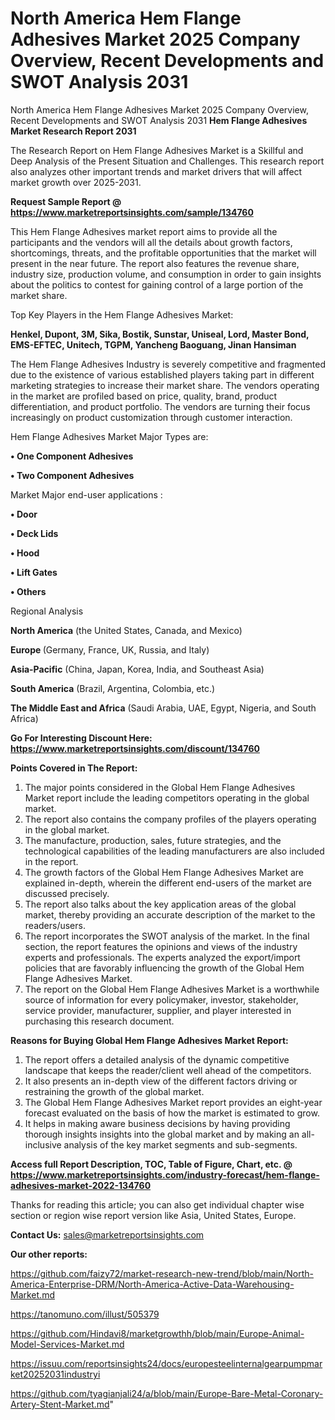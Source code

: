 # North America Hem Flange Adhesives Market 2025 Company Overview, Recent Developments and SWOT Analysis 2031
 North America Hem Flange Adhesives Market 2025 Company Overview, Recent Developments and SWOT Analysis 2031
<strong>Hem Flange Adhesives Market Research Report 2031</strong>

The Research Report on Hem Flange Adhesives Market is a Skillful and Deep Analysis of the Present Situation and Challenges. This research report also analyzes other important trends and market drivers that will affect market growth over 2025-2031.

<strong>Request Sample Report @ <a href=https://www.marketreportsinsights.com/sample/134760>https://www.marketreportsinsights.com/sample/134760</a></strong>

This Hem Flange Adhesives market report aims to provide all the participants and the vendors will all the details about growth factors, shortcomings, threats, and the profitable opportunities that the market will present in the near future. The report also features the revenue share, industry size, production volume, and consumption in order to gain insights about the politics to contest for gaining control of a large portion of the market share.

Top Key Players in the Hem Flange Adhesives Market:

<strong>Henkel, Dupont, 3M, Sika, Bostik, Sunstar, Uniseal, Lord, Master Bond, EMS-EFTEC, Unitech, TGPM, Yancheng Baoguang, Jinan Hansiman</strong>

The Hem Flange Adhesives Industry is severely competitive and fragmented due to the existence of various established players taking part in different marketing strategies to increase their market share. The vendors operating in the market are profiled based on price, quality, brand, product differentiation, and product portfolio. The vendors are turning their focus increasingly on product customization through customer interaction.

Hem Flange Adhesives Market Major Types are:

<strong>• One Component Adhesives

• Two Component Adhesives</strong>

Market Major end-user applications :

<strong>• Door

• Deck Lids

• Hood

• Lift Gates

• Others</strong>

Regional Analysis

</u><strong><b>North America</b></strong> (the United States, Canada, and Mexico)

<strong><b>Europe </b></strong>(Germany, France, UK, Russia, and Italy)

<strong><b>Asia-Pacific</b></strong> (China, Japan, Korea, India, and Southeast Asia)

<strong><b>South America</b></strong> (Brazil, Argentina, Colombia, etc.)

<strong><b>The Middle East and Africa</b></strong> (Saudi Arabia, UAE, Egypt, Nigeria, and South Africa)

<strong>Go For Interesting Discount Here: <a href=https://www.marketreportsinsights.com/discount/134760>https://www.marketreportsinsights.com/discount/134760</a></strong>

<strong>Points Covered in The Report:</strong>
<ol>
  <li>The major points considered in the Global Hem Flange Adhesives Market report include the leading competitors operating in the global market.</li>
  <li>The report also contains the company profiles of the players operating in the global market.</li>
  <li>The manufacture, production, sales, future strategies, and the technological capabilities of the leading manufacturers are also included in the report.</li>
  <li>The growth factors of the Global Hem Flange Adhesives Market are explained in-depth, wherein the different end-users of the market are discussed precisely.</li>
  <li>The report also talks about the key application areas of the global market, thereby providing an accurate description of the market to the readers/users.</li>
  <li>The report incorporates the SWOT analysis of the market. In the final section, the report features the opinions and views of the industry experts and professionals. The experts analyzed the export/import policies that are favorably influencing the growth of the Global Hem Flange Adhesives Market.</li>
  <li>The report on the Global Hem Flange Adhesives Market is a worthwhile source of information for every policymaker, investor, stakeholder, service provider, manufacturer, supplier, and player interested in purchasing this research document.</li>
</ol>
<strong>Reasons for Buying Global Hem Flange Adhesives Market Report:</strong>

<ol>
  <li>The report offers a detailed analysis of the dynamic competitive landscape that keeps the reader/client well ahead of the competitors.</li>
  <li>It also presents an in-depth view of the different factors driving or restraining the growth of the global market.</li>
  <li>The Global Hem Flange Adhesives Market report provides an eight-year forecast evaluated on the basis of how the market is estimated to grow.</li>
  <li>It helps in making aware business decisions by having providing thorough insights insights into the global market and by making an all-inclusive analysis of the key market segments and sub-segments.</li>
</ol>
<strong>Access full Report Description, TOC, Table of Figure, Chart, etc. @ <a href=https://www.marketreportsinsights.com/industry-forecast/hem-flange-adhesives-market-2022-134760>https://www.marketreportsinsights.com/industry-forecast/hem-flange-adhesives-market-2022-134760</a></strong>


Thanks for reading this article; you can also get individual chapter wise section or region wise report version like Asia, United States, Europe.

<strong>Contact Us:</strong>
sales@marketreportsinsights.com

<strong>Our other reports:</strong>

<a href=https://github.com/faizy72/market-research-new-trend/blob/main/North-America-Enterprise-DRM/North-America-Active-Data-Warehousing-Market.md>https://github.com/faizy72/market-research-new-trend/blob/main/North-America-Enterprise-DRM/North-America-Active-Data-Warehousing-Market.md</a>

<a href=https://tanomuno.com/illust/505379>https://tanomuno.com/illust/505379</a>

<a href=https://github.com/Hindavi8/marketgrowthh/blob/main/Europe-Animal-Model-Services-Market.md>https://github.com/Hindavi8/marketgrowthh/blob/main/Europe-Animal-Model-Services-Market.md</a>

<a href=https://issuu.com/reportsinsights24/docs/europesteelinternalgearpumpmarket20252031industryi>https://issuu.com/reportsinsights24/docs/europesteelinternalgearpumpmarket20252031industryi</a>

<a href=https://github.com/tyagianjali24/a/blob/main/Europe-Bare-Metal-Coronary-Artery-Stent-Market.md>https://github.com/tyagianjali24/a/blob/main/Europe-Bare-Metal-Coronary-Artery-Stent-Market.md</a>"
